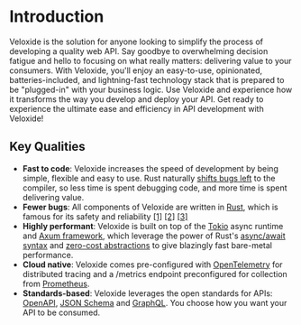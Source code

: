 # Introduction

Veloxide is the solution for anyone looking to simplify the process of developing a quality web API. Say goodbye to overwhelming decision fatigue and hello to focusing on what really matters: delivering value to your consumers. With Veloxide, you'll enjoy an easy-to-use, opinionated, batteries-included, and lightning-fast technology stack that is prepared to be "plugged-in" with your business logic. Use Veloxide and experience how it transforms the way you develop and deploy your API. Get ready to experience the ultimate ease and efficiency in API development with Veloxide!

## Key Qualities

- **Fast to code**: Veloxide increases the speed of development by being simple, flexible and easy to use. Rust naturally [shifts bugs left](https://en.wikipedia.org/wiki/Shift-left_testing) to the compiler, so less time is spent debugging code, and more time is spent delivering value.
- **Fewer bugs**: All components of Veloxide are written in [Rust](https://www.rust-lang.org), which is famous for its safety and reliability [[1]](https://www.infoq.com/news/2021/04/rust-linux-kernel-development/) [[2]](https://security.googleblog.com/2023/01/supporting-use-of-rust-in-chromium.html) [[3]](https://security.googleblog.com/2022/12/memory-safe-languages-in-android-13.html)
- **Highly performant**: Veloxide is built on top of the [Tokio](https://tokio.rs) async runtime and [Axum framework](https://github.com/tokio-rs/axum), which leverage the power of Rust's [async/await syntax](https://doc.rust-lang.org/reference/expressions/await-expr.html) and [zero-cost abstractions](https://doc.rust-lang.org/beta/embedded-book/static-guarantees/zero-cost-abstractions.html) to give blazingly fast bare-metal performance.
- **Cloud native**: Veloxide comes pre-configured with [OpenTelemetry](https://opentelemetry.io/) for distributed tracing and a /metrics endpoint preconfigured for collection from [Prometheus](https://prometheus.io/).
- **Standards-based**: Veloxide leverages the open standards for APIs: [OpenAPI](https://github.com/OAI/OpenAPI-Specification), [JSON Schema](https://json-schema.org/specification.html) and [GraphQL](https://graphql.org/). You choose how you want your API to be consumed.
